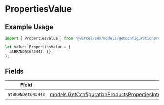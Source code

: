 # PropertiesValue

## Example Usage

```typescript
import { PropertiesValue } from "@vercel/sdk/models/getconfigurationproductsop.js";

let value: PropertiesValue = {
  atBRANDAt645443: {},
};
```

## Fields

| Field                                                                                                                                                                                                                                                                          | Type                                                                                                                                                                                                                                                                           | Required                                                                                                                                                                                                                                                                       | Description                                                                                                                                                                                                                                                                    |
| ------------------------------------------------------------------------------------------------------------------------------------------------------------------------------------------------------------------------------------------------------------------------------ | ------------------------------------------------------------------------------------------------------------------------------------------------------------------------------------------------------------------------------------------------------------------------------ | ------------------------------------------------------------------------------------------------------------------------------------------------------------------------------------------------------------------------------------------------------------------------------ | ------------------------------------------------------------------------------------------------------------------------------------------------------------------------------------------------------------------------------------------------------------------------------ |
| `atBRANDAt645443`                                                                                                                                                                                                                                                              | [models.GetConfigurationProductsPropertiesIntegrationsResponse200ApplicationJSONResponseBodyProductsMetadataSchema10AtBRANDAt645443](../models/getconfigurationproductspropertiesintegrationsresponse200applicationjsonresponsebodyproductsmetadataschema10atbrandat645443.md) | :heavy_check_mark:                                                                                                                                                                                                                                                             | N/A                                                                                                                                                                                                                                                                            |
